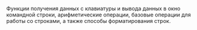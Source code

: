 Функции получения данных с клавиатуры и вывода данных в окно командной строки, арифметические операции,
базовые операции для работы со строками, а также способы форматирования строк.

